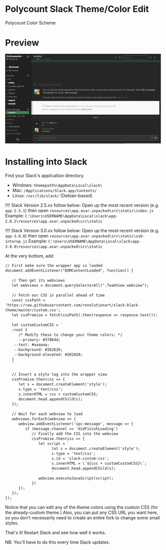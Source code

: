 # Polycount Slack Theme/Color Edit

Polycount Color Scheme

# Preview

![Screenshot](https://raw.githubusercontent.com/revolutionart/screenshots/master/polycount_slack_screenshot.png)

# Installing into Slack

Find your Slack's application directory.

* Windows: `%homepath%\AppData\Local\slack\`
* Mac: `/Applications/Slack.app/Contents/`
* Linux: `/usr/lib/slack/` (Debian-based)

!!!! Slack Version 2.5.xx follow below:
Open up the most recent version (e.g. `app-2.5.1`) then open
`resources\app.asar.unpacked\src\static\index.js`
Example: `C:\Users\USERNAME\AppData\Local\slack\app-2.8.2\resources\app.asar.unpacked\src\static`

!!!! Slack Version 3.0.xx follow below:
Open up the most recent version (e.g. `app-3.0.0`) then open
`resources\app.asar.unpacked\src\static\ssb-interop.js`
Example: `C:\Users\USERNAME\AppData\Local\slack\app-3.0.0\resources\app.asar.unpacked\src\static`

At the very bottom, add

```
// First make sure the wrapper app is loaded
document.addEventListener("DOMContentLoaded", function() {

   // Then get its webviews
   let webviews = document.querySelectorAll(".TeamView webview");

   // Fetch our CSS in parallel ahead of time
   const cssPath = 'https://raw.githubusercontent.com/revolutionart/slack-black-theme/master/custom.css';
   let cssPromise = fetch(cssPath).then(response => response.text());

   let customCustomCSS = `
   :root {
      /* Modify these to change your theme colors: */
      --primary: #37864d;
	--text: #aaaaaa;
	--background: #262626;
	--background-elevated: #202020;
   }
   `

   // Insert a style tag into the wrapper view
   cssPromise.then(css => {
      let s = document.createElement('style');
      s.type = 'text/css';
      s.innerHTML = css + customCustomCSS;
      document.head.appendChild(s);
   });

   // Wait for each webview to load
   webviews.forEach(webview => {
      webview.addEventListener('ipc-message', message => {
         if (message.channel == 'didFinishLoading')
            // Finally add the CSS into the webview
            cssPromise.then(css => {
               let script = `
                     let s = document.createElement('style');
                     s.type = 'text/css';
                     s.id = 'slack-custom-css';
                     s.innerHTML = \`${css + customCustomCSS}\`;
                     document.head.appendChild(s);
                     `
               webview.executeJavaScript(script);
            })
      });
   });
});
```

Notice that you can edit any of the theme colors using the custom CSS (for
the already-custom theme.) Also, you can put any CSS URL you want here,
so you don't necessarily need to create an entire fork to change some small styles.

That's it! Restart Slack and see how well it works.

NB: You'll have to do this every time Slack updates.
